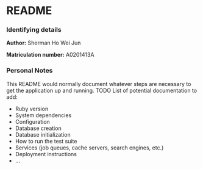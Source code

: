 # README

### Identifying details
**Author:** Sherman Ho Wei Jun 

**Matriculation number:** A0201413A

### Personal Notes

This README would normally document whatever steps are necessary to get the application up and running.
TODO List of potential documentation to add:
* Ruby version
* System dependencies
* Configuration
* Database creation
* Database initialization
* How to run the test suite
* Services (job queues, cache servers, search engines, etc.)
* Deployment instructions
* ...
